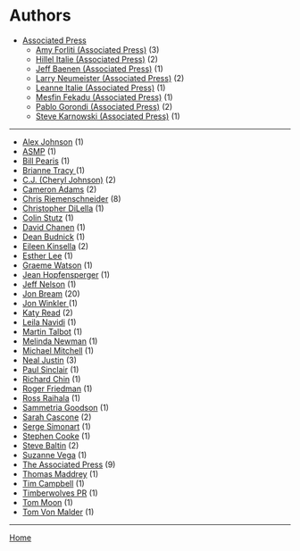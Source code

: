 # Authors

  * [Associated Press](./associated-press/)
     * [Amy Forliti (Associated Press)](./associated-press/amy-forliti/) (3)
     * [Hillel Italie (Associated Press)](./associated-press/hillel-italie/) (2)
     * [Jeff Baenen (Associated Press)](./associated-press/jeff-baenen/) (1)
     * [Larry Neumeister (Associated Press)](./associated-press/larry-neumeister/) (2)
     * [Leanne Italie (Associated Press)](./associated-press/leanne-italie/) (1)
     * [Mesfin Fekadu (Associated Press)](./associated-press/mesfin-fekadu/) (1)
     * [Pablo Gorondi (Associated Press)](./associated-press/pablo-gorondi/) (2)
     * [Steve Karnowski (Associated Press)](./associated-press/steve-karnowski/) (1)

----

  * [Alex Johnson](./alex-johnson/) (1)
  * [ASMP](./asmp/) (1)
  * [Bill Pearis](./bill-pearis/) (1)
  * [Brianne Tracy ](./brianne-tracy/) (1)
  * [C.J. (Cheryl Johnson)](./c-j-cheryl-johnson/) (2)
  * [Cameron Adams](./cameron-adams/) (2)
  * [Chris Riemenschneider](./chris-riemenschneider/) (8)
  * [Christopher DiLella](./christopher-dilella/) (1)
  * [Colin Stutz](./colin-stutz/) (1)
  * [David Chanen](./david-chanen/) (1)
  * [Dean Budnick](./dean-budnick/) (1)
  * [Eileen Kinsella](./eileen-kinsella/) (2)
  * [Esther Lee](./esther-lee/) (1)
  * [Graeme Watson](./graeme-watson/) (1)
  * [Jean Hopfensperger](./jean-hopfensperger/) (1)
  * [Jeff Nelson](./jeff-nelson/) (1)
  * [Jon Bream](./jon-bream/) (20)
  * [Jon Winkler ](./jon-winkler/) (1)
  * [Katy Read](./katy-read/) (2)
  * [Leila Navidi](./leila-navidi/) (1)
  * [Martin Talbot](./martin-talbot/) (1)
  * [Melinda Newman](./melinda-newman/) (1)
  * [Michael Mitchell](./michael-mitchell/) (1)
  * [Neal Justin](./neal-justin/) (3)
  * [Paul Sinclair](./paul-sinclair/) (1)
  * [Richard Chin](./richard-chin/) (1)
  * [Roger Friedman](./roger-friedman/) (1)
  * [Ross Raihala](./ross-raihala/) (1)
  * [Sammetria Goodson](./sammetria-goodson/) (1)
  * [Sarah Cascone](./sarah-cascone/) (2)
  * [Serge Simonart](./serge-simonart/) (1)
  * [Stephen Cooke](./stephen-cooke/) (1)
  * [Steve Baltin](./steve-baltin/) (2)
  * [Suzanne Vega](./suzanne-vega/) (1)
  * [The Associated Press](./the-associated-press/) (9)
  * [Thomas Maddrey](./thomas-maddrey/) (1)
  * [Tim Campbell](./tim-campbell/) (1)
  * [Timberwolves PR](./timberwolves-pr/) (1)
  * [Tom Moon](./tom-moon/) (1)
  * [Tom Von Malder](./tom-von-malder/) (1)

----

[Home](../)
